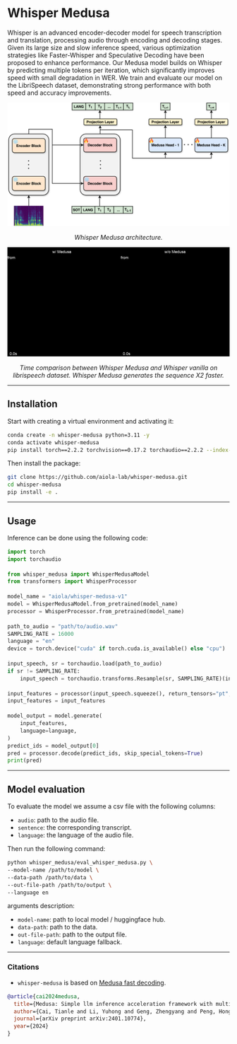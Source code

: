 # Whisper Medusa

Whisper is an advanced encoder-decoder model for speech transcription and 
translation, processing audio through encoding and decoding stages. Given 
its large size and slow inference speed, various optimization strategies like 
Faster-Whisper and Speculative Decoding have been proposed to enhance performance. 
Our Medusa model builds on Whisper by predicting multiple tokens per iteration, 
which significantly improves speed with small degradation in WER. We train and 
evaluate our model on the LibriSpeech dataset, demonstrating strong performance 
with both speed and accuracy improvements.

<div style="text-align: center;">
    <img src="assets/aiola_whisper_medusa.png"/>
    <p><em>Whisper Medusa architecture. </em></p>
</div>

<div style="text-align: center;">
    <img src="assets/whisper_medusa_libri_gen.gif"/>
    <p><em>Time comparison between Whisper Medusa and Whisper vanilla
    on librispeech dataset. Whisper Medusa generates the sequence X2 faster. </em></p>
</div>


---------


## Installation
Start with creating a virtual environment and activating it:
```bash
conda create -n whisper-medusa python=3.11 -y
conda activate whisper-medusa
pip install torch==2.2.2 torchvision==0.17.2 torchaudio==2.2.2 --index-url https://download.pytorch.org/whl/cu118
```

Then install the package:
```bash
git clone https://github.com/aiola-lab/whisper-medusa.git
cd whisper-medusa
pip install -e .
```

--------
## Usage
Inference can be done using the following code:
```python
import torch
import torchaudio

from whisper_medusa import WhisperMedusaModel
from transformers import WhisperProcessor

model_name = "aiola/whisper-medusa-v1"
model = WhisperMedusaModel.from_pretrained(model_name)
processor = WhisperProcessor.from_pretrained(model_name)

path_to_audio = "path/to/audio.wav"
SAMPLING_RATE = 16000
language = "en"
device = torch.device("cuda" if torch.cuda.is_available() else "cpu")

input_speech, sr = torchaudio.load(path_to_audio)
if sr != SAMPLING_RATE:
    input_speech = torchaudio.transforms.Resample(sr, SAMPLING_RATE)(input_speech)

input_features = processor(input_speech.squeeze(), return_tensors="pt", sampling_rate=SAMPLING_RATE).input_features
input_features = input_features

model_output = model.generate(
    input_features,
    language=language,
)
predict_ids = model_output[0]
pred = processor.decode(predict_ids, skip_special_tokens=True)
print(pred)

```

--------
## Model evaluation
To evaluate the model we assume a csv file with the following columns:
- `audio`: path to the audio file.
- `sentence`: the corresponding transcript.
- `language`: the language of the audio file.

Then run the following command:

```bash
python whisper_medusa/eval_whisper_medusa.py \
--model-name /path/to/model \
--data-path /path/to/data \
--out-file-path /path/to/output \
--language en
```

arguments description:
- `model-name`: path to local model / huggingface hub.
- `data-path`: path to the data.
- `out-file-path`: path to the output file.
- `language`: default language fallback.

-------

### Citations
- `whisper-medusa` is based on [Medusa fast decoding](https://github.com/FasterDecoding/Medusa).
```bibtex
@article{cai2024medusa,
  title={Medusa: Simple llm inference acceleration framework with multiple decoding heads},
  author={Cai, Tianle and Li, Yuhong and Geng, Zhengyang and Peng, Hongwu and Lee, Jason D and Chen, Deming and Dao, Tri},
  journal={arXiv preprint arXiv:2401.10774},
  year={2024}
}
```
